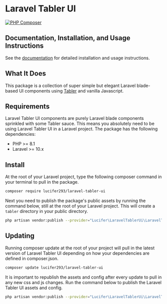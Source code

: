 # Laravel Tabler UI
[![PHP Composer](https://github.com/thinh1995/laravel-tabler-ui/actions/workflows/php.yml/badge.svg)](https://github.com/thinh1995/laravel-tabler-ui/actions/workflows/php.yml)

## Documentation, Installation, and Usage Instructions
See the [documentation](https://laravel-tabler-ui.mollibox.com/) for detailed installation and usage instructions.

## What It Does
This package is a collection of super simple but elegant Laravel blade-based UI components using [Tabler](https://tabler.io/admin-template) and vanilla Javascript. 

## Requirements
Laravel Tabler UI components are purely Laravel blade components sprinkled with some Tabler sauce. This means you absolutely need to be using Laravel Tabler UI in a Laravel project. The package has the following dependencies:

- PHP >= 8.1
- Laravel >= 10.x

## Install
At the root of your Laravel project, type the following composer command in your terminal to pull in the package.

```bash
composer require lucifer293/laravel-tabler-ui
```

Next you need to publish the package's public assets by running the command below, still at the root of your Laravel project. This will create a `tabler` directory in your public directory.

```bash
php artisan vendor:publish --provider="Lucifer\LaravelTablerUi\LaravelTablerUiProvider" --force
```

## Updating
Running composer update at the root of your project will pull in the latest version of Laravel Tabler UI depending on how your dependencies are defined in composer.json.

```bash
composer update lucifer293/laravel-tabler-ui
```

It is important to republish the assets and config after every update to pull in any new css and js changes. Run the command below to publish the Laravel Tabler UI assets and config.

```bash
php artisan vendor:publish --provider="Lucifer\LaravelTablerUi\LaravelTablerUiProvider" --force
```